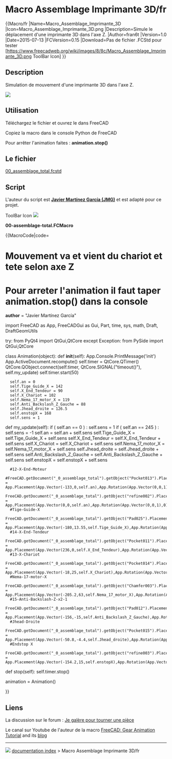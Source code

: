 # Macro Assemblage Imprimante 3D/fr
{{Macro/fr
|Name=Macro_Assemblage_Imprimante_3D
|Icon=Macro_Assemblage_Imprimante_3D.png
|Description=Simule le déplacement d'une imprimante 3D dans l'axe Z.
|Author=fran6t
|Version=1.0
|Date=2015-07-13
|FCVersion=0.15
|Download=Pas de fichier .FCStd pour tester<br />[https://www.freecadweb.org/wiki/images/8/8c/Macro_Assemblage_Imprimante_3D.png ToolBar Icon]
}}

## Description

Simulation de mouvement d\'une imprimante 3D dans l\'axe Z.

![](images/Assemblage_Imprimante_3D.gif )

## Utilisation

Téléchargez le fichier et ouvrez le dans FreeCAD

Copiez la macro dans le console Python de FreeCAD

Pour arrêter l\'animation faites : **animation.stop()**

## Le fichier 

[00_assemblage_total.fcstd](http://blog.passion-tarn-et-garonne.info/public/3D/pb-avec-freecad/00-assemblage-total.fcstd)

## Script

L\'auteur du script est **[Javier Martínez García (JMG)](http://forum.freecadweb.org/memberlist.php?mode=viewprofile&u=2538)** et est adapté pour ce projet.

ToolBar Icon ![](images/Macro_Assemblage_Imprimante_3D.png )

**00-assemblage-total.FCMacro**


{{MacroCode|code=
# Mouvement va et vient du chariot et tete selon axe Z
#
# Pour arreter l'animation il faut taper animation.stop() dans la console

__author__ = "Javier Martínez García"

import FreeCAD as App, FreeCADGui as Gui, Part, time, sys, math, Draft, DraftGeomUtils

try:
    from PyQt4 import QtGui,QtCore
except Exception:
    from PySide import QtGui,QtCore

class Animation(object):
   def __init__(self):
      App.Console.PrintMessage('init')
      App.ActiveDocument.recompute()
      self.timer = QtCore.QTimer()
      QtCore.QObject.connect(self.timer, QtCore.SIGNAL("timeout()"), self.my_update)
      self.timer.start(50)

      self.an = 0
      self.Tige_Guide_X = 142
      self.X_End_Tendeur = 90
      self.X_Chariot = 102
      self.Nema_17_motor_X = 119
      self.Anti_Backslash_Z_Gauche = 88
      self.Jhead_droite = 126.5
      self.enstopX = 168
      self.sens = 1

   def my_update(self):
      if ( self.an == 0 ) :
         self.sens = 1
      if ( self.an == 245 ) :
         self.sens = -1
      self.an = self.an + self.sens
      self.Tige_Guide_X = self.Tige_Guide_X + self.sens
      self.X_End_Tendeur = self.X_End_Tendeur + self.sens
      self.X_Chariot = self.X_Chariot + self.sens
      self.Nema_17_motor_X = self.Nema_17_motor_X + self.sens
      self.Jhead_droite = self.Jhead_droite + self.sens
      self.Anti_Backslash_Z_Gauche = self.Anti_Backslash_Z_Gauche + self.sens
      self.enstopX = self.enstopX + self.sens

      #12-X-End-Moteur
      #FreeCAD.getDocument("_0_assemblage_total").getObject("Pocket013").Placement = App.Placement(App.Vector(-133,0,self.an),App.Rotation(App.Vector(0,0,1),0))
      FreeCAD.getDocument("_0_assemblage_total").getObject("refine002").Placement = App.Placement(App.Vector(0,0,self.an),App.Rotation(App.Vector(0,0,1),0))      
      #Tige-Guide-X      
      FreeCAD.getDocument("_0_assemblage_total").getObject("Pad025").Placement = App.Placement(App.Vector(-180,13.55,self.Tige_Guide_X),App.Rotation(App.Vector(0.57735,0.57735,0.57735),120))
      #14-X-End-Tendeur      
      FreeCAD.getDocument("_0_assemblage_total").getObject("Pocket011").Placement = App.Placement(App.Vector(236,0,self.X_End_Tendeur),App.Rotation(App.Vector(0,0,1),0))
      #13-X-Chariot
      FreeCAD.getDocument("_0_assemblage_total").getObject("Pocket014").Placement = App.Placement(App.Vector(-18,25,self.X_Chariot),App.Rotation(App.Vector(1,0,0),90))
      #Nema-17-motor-X
      FreeCAD.getDocument("_0_assemblage_total").getObject("Chamfer003").Placement = App.Placement(App.Vector(-205.2,63,self.Nema_17_motor_X),App.Rotation(App.Vector(1,0,0),90))
      #15-Anti-Backslash-Z-x2-1
      FreeCAD.getDocument("_0_assemblage_total").getObject("Pad012").Placement = App.Placement(App.Vector(-156,-15,self.Anti_Backslash_Z_Gauche),App.Rotation(App.Vector(0.999985,0.00555547,0),180))
      #Jhead-Droite
      FreeCAD.getDocument("_0_assemblage_total").getObject("Pocket015").Placement = App.Placement(App.Vector(-50.8,-4.4,self.Jhead_droite),App.Rotation(App.Vector(0,0,1),0))
      #Endstop X
      FreeCAD.getDocument("_0_assemblage_total").getObject("refine003").Placement = App.Placement(App.Vector(-154.2,15,self.enstopX),App.Rotation(App.Vector(0.57735,0.57735,-0.57735),120))
   def stop(self):
      self.timer.stop()     

animation = Animation()

}}

## Liens

La discussion sur le forum : [Je galère pour tourner une pièce](http://forum.freecadweb.org/viewtopic.php?f=12&t=11782)

Le canal sur Youtube de l\'auteur de la macro [FreeCAD: Gear Animation Tutorial](https://www.youtube.com/watch?v=KynMmsLJXV0) and its [blog](http://linuxforanengineer.blogspot.com.es/p/me.html)



---
![](images/Right_arrow.png) [documentation index](../README.md) > Macro Assemblage Imprimante 3D/fr
